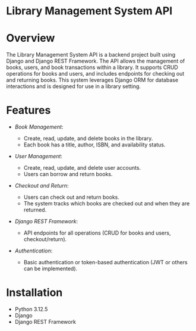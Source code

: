 # Library Management System API

# Overview
The Library Management System API is a backend project built using Django and Django REST Framework. The API allows the management of books, users, and book transactions within a library. It supports CRUD operations for books and users, and includes endpoints for checking out and returning books. This system leverages Django ORM for database interactions and is designed for use in a library setting.

# Features
- *Book Management*: 
  - Create, read, update, and delete books in the library.
  - Each book has a title, author, ISBN, and availability status.
  
- *User Management*: 
  - Create, read, update, and delete user accounts.
  - Users can borrow and return books.
  
- *Checkout and Return*: 
  - Users can check out and return books.
  - The system tracks which books are checked out and when they are returned.

- *Django REST Framework*: 
  - API endpoints for all operations (CRUD for books and users, checkout/return).
  
- *Authentication*: 
  - Basic authentication or token-based authentication (JWT or others can be implemented).

# Installation

- Python  3.12.5
- Django
- Django REST Framework

